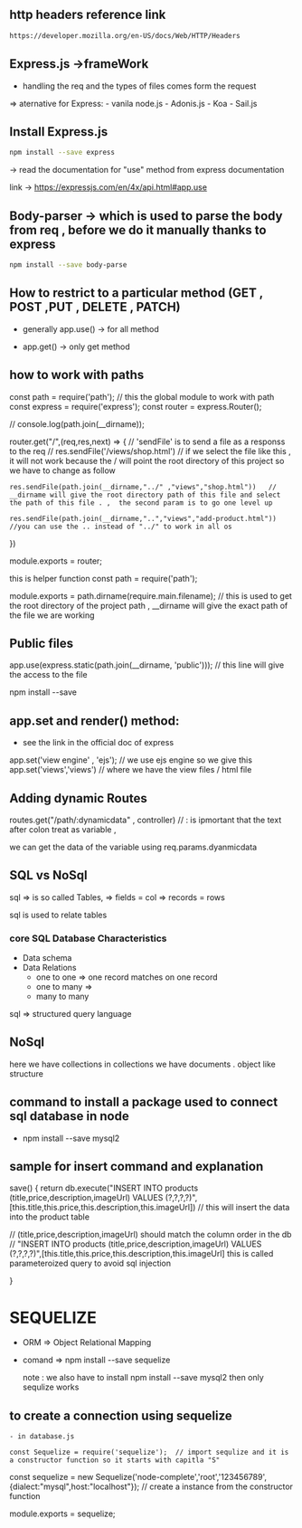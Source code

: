  ## http headers reference link


```sh
https://developer.mozilla.org/en-US/docs/Web/HTTP/Headers
``` 


## Express.js ->frameWork

  - handling the req and the types of files comes form the request

 => aternative for Express: 
         - vanila node.js
         - Adonis.js
         - Koa
         - Sail.js



## Install Express.js

```sh
npm install --save express
```

 -> read the documentation for "use" method from express documentation

 link -> https://expressjs.com/en/4x/api.html#app.use

## Body-parser  -> which is used to parse the body from req , before we do it manually thanks to express

```sh
npm install --save body-parse
```

## How to restrict to a particular method (GET , POST ,PUT , DELETE , PATCH)

 - generally app.use() -> for all method

 - app.get() -> only get method


## how to work with paths 

const path = require('path'); // this the global module to work with path
const express = require('express');
const router = express.Router();

// console.log(path.join(__dirname));

router.get("/",(req,res,next) => {
    // 'sendFile' is to send a file as a responss to the req
    // res.sendFile('/views/shop.html')  // if we select the file like this , it will not work because the / will point the root directory of this project so we have to change as follow
     
    res.sendFile(path.join(__dirname,"../" ,"views","shop.html"))   // __dirname will give the root directory path of this file and select the path of this file . ,  the second param is to go one level up  

    res.sendFile(path.join(__dirname,"..","views","add-product.html")) //you can use the .. instead of "../" to work in all os 



})

module.exports = router;


this is helper function
const path = require('path');


module.exports = path.dirname(require.main.filename); // this is used to get the root directory of the project path , __dirname will give the exact path of the file we are working



## Public files 

app.use(express.static(path.join(__dirname, 'public')));  // this line will give the access to the file 

  npm install --save 
## app.set  and render() method:

 - see the link in the official doc of express

  app.set('view engine' , 'ejs');  // we use ejs engine so we give this
  app.set('views','views') // where we have the view files / html file



  ## Adding dynamic Routes 

  routes.get("/path/:dynamicdata" , controller)  // : is ipmortant that the text after colon treat as variable , 

  we can get the data of the variable using req.params.dyanmicdata


## SQL vs NoSql

sql => is so called Tables,
      => fields = col
      => records = rows

sql is used to relate  tables

### core SQL Database Characteristics
 - Data schema
 - Data Relations
     - one to one => one record matches on one record 
     - one to many => 
     - many to many

sql => structured query language


## NoSql
  here we have collections 
  in collections we have documents . object like structure

## command to install a package used to connect sql database in node 
  - npm install --save mysql2
  
##  sample for insert command and explanation

save() {
   return db.execute("INSERT INTO products (title,price,description,imageUrl) VALUES (?,?,?,?)",[this.title,this.price,this.description,this.imageUrl])  // this will insert the data into the product table

  //  (title,price,description,imageUrl) should match the column order in the db
  // "INSERT INTO products (title,price,description,imageUrl) VALUES (?,?,?,?)",[this.title,this.price,this.description,this.imageUrl]  this is called parameteroized query to avoid sql injection
 
  }

# SEQUELIZE

 - ORM => Object Relational Mapping
 - comand
    => npm install --save sequelize 

    note : we also have to install   npm install --save mysql2 then only sequlize works 


## to create a connection using sequelize 

    - in database.js

    const Sequelize = require('sequelize');  // import sequlize and it is a constructor function so it starts with capitla "S"

const sequelize = new Sequelize('node-complete','root','123456789',{dialect:"mysql",host:"localhost"});  // create a instance from the constructor function


module.exports = sequelize;

